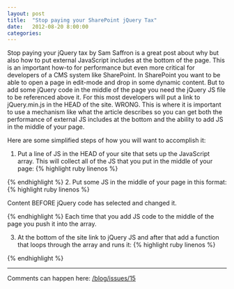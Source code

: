 ```yaml
---
layout: post
title:  "Stop paying your SharePoint jQuery Tax"
date:   2012-08-20 8:00:00
categories:
---
```

Stop paying your jQuery tax by Sam Saffron is a great post about why but also how to put external JavaScript includes at the bottom of the page. This is an important how-to for performance but even more critical for developers of a CMS system like SharePoint. In SharePoint you want to be able to open a page in edit-mode and drop in some dynamic content. But to add some jQuery code in the middle of the page you need the jQuery JS file to be referenced above it. For this most developers will put a link to jQuery.min.js in the HEAD of the site. WRONG. This is where it is important to use a mechanism like what the article describes so you can get both the performance of external JS includes at the bottom and the ability to add JS in the middle of your page.

Here are some simplified steps of how you will want to accomplish it:

1. Put a line of JS in the HEAD of your site that sets up the JavaScript array. This will collect all of the JS that you put in the middle of your page:
{% highlight ruby linenos %}
<script type='text/javascript'>

window.q=[];

window.$=function(f){

q.push(f);

}

</script>
{% endhighlight %}
2. Put some JS in the middle of your page in this format:
{% highlight ruby linenos %}
<div id="jQueryTest">Content BEFORE jQuery code has selected and changed it.</div>

<script type="text/javascript">

function MyTest(){

$("#jQueryTest").html("Content AFTER jQuery code has selected and changed it.");

}

q.push(MyTest);

</script>
{% endhighlight %}
Each time that you add JS code to the middle of the page you push it into the array.

3. At the bottom of the site link to jQuery JS and after that add a function that loops through the array and runs it:
{% highlight ruby linenos %}
<script type="text/javascript" src="jquery.min.js"></script>

<script type="text/javascript">

$.each(q,function(i,f){

$(f);

});

</script>
{% endhighlight %}

---

Comments can happen here: [/blog/issues/15](https://github.com/getsetbro/blog/issues/15)
